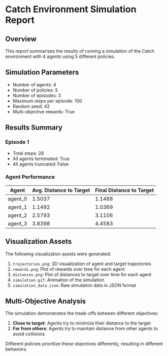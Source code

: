 # Catch Environment Simulation Report

## Overview

This report summarizes the results of running a simulation of the Catch environment with 4 agents using 5 different policies.

## Simulation Parameters

- Number of agents: 4
- Number of policies: 5
- Number of episodes: 3
- Maximum steps per episode: 100
- Random seed: 42
- Multi-objective rewards: True

## Results Summary

### Episode 1

- Total steps: 28
- All agents terminated: True
- All agents truncated: False

### Agent Performance

| Agent | Avg. Distance to Target | Final Distance to Target |
|-------|-------------------------|--------------------------|
| agent_0 | 1.5037 | 1.1488 |
| agent_1 | 1.1492 | 1.0369 |
| agent_2 | 2.5793 | 3.1106 |
| agent_3 | 3.8398 | 4.4583 |

## Visualization Assets

The following visualization assets were generated:

1. `trajectories.png`: 3D visualization of agent and target trajectories
2. `rewards.png`: Plot of rewards over time for each agent
3. `distances.png`: Plot of distances to target over time for each agent
4. `simulation.gif`: Animation of the simulation
5. `simulation_data.json`: Raw simulation data in JSON format

## Multi-Objective Analysis

The simulation demonstrates the trade-offs between different objectives:

1. **Close to target**: Agents try to minimize their distance to the target
2. **Far from others**: Agents try to maintain distance from other agents to avoid collisions

Different policies prioritize these objectives differently, resulting in different behaviors.
